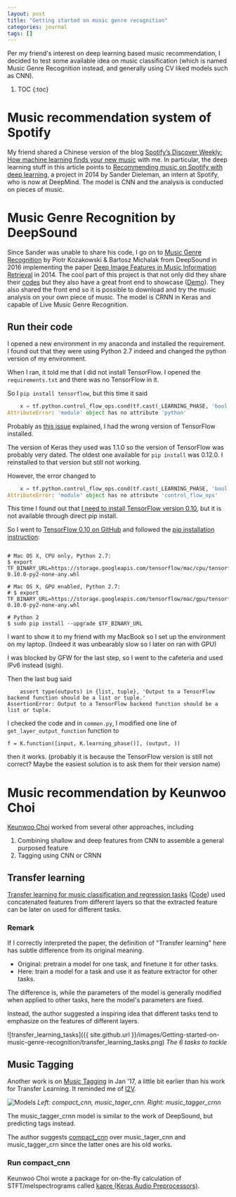 ```yaml
---
layout: post
title: "Getting started on music genre recognition"
categories: journal
tags: []
---
```


Per my friend's interest on deep learning based music recommendation, I decided to test some available idea on music classification (which is named Music Genre Recognition instead, and generally using CV liked models such as CNN).  

1. TOC
{:toc}

# Music recommendation system of Spotify
My friend shared a Chinese version of the blog [Spotify’s Discover Weekly: How machine learning finds your new music](https://hackernoon.com/spotifys-discover-weekly-how-machine-learning-finds-your-new-music-19a41ab76efe) with me. In particular, the deep learning stuff in this article points to [Recommending music on Spotify with deep learning](http://benanne.github.io/2014/08/05/spotify-cnns.html), a project in 2014 by Sander Dieleman, an intern at Spotify, who is now at DeepMind. The model is CNN and the analysis is conducted on pieces of music.

# Music Genre Recognition by DeepSound

Since Sander was unable to share his code, I go on to [Music Genre Recognition](http://deepsound.io/music_genre_recognition.html) by Piotr Kozakowski & Bartosz Michalak from DeepSound in 2016 implementing the paper [Deep Image Features in Music Information Retrieval](http://ijet.pl/index.php/ijet/article/view/10.2478-eletel-2014-0042/53) in 2014. The cool part of this project is that not only did they share their [codes](https://github.com/deepsound-project/genre-recognition) but they also have a great front end to showcase ([Demo](http://deepsound.io/genres/)). They also shared the front end so it is possible to download and try the music analysis on your own piece of music. The model is CRNN in Keras and capable of Live Music Genre Recognition.

## Run their code

I opened a new environment in my anaconda and installed the requirement. I found out that they were using Python 2.7 indeed and changed the python version of my environment.
 
When I ran, it told me that I did not install TensorFlow. I opened the `requirements.txt` and there was no TensorFlow in it.

So I `pip install tensorflow`, but this time it said 
```python
    x = tf.python.control_flow_ops.cond(tf.cast(_LEARNING_PHASE, 'bool'),
AttributeError: 'module' object has no attribute 'python'
```

Probably as [this issue](https://github.com/axelbrando/Mixture-Density-Networks-for-distribution-and-uncertainty-estimation/issues/3) explained, I had the wrong version of TensorFlow installed.

The version of Keras they used was 1.1.0 so the version of TensorFlow was probably very dated. The oldest one available for `pip install` was 0.12.0. I reinstalled to that version but still not working.

However, the error changed to 
```python
    x = tf.python.control_flow_ops.cond(tf.cast(_LEARNING_PHASE, 'bool'),
AttributeError: 'module' object has no attribute 'control_flow_ops'
```

This time I found out that [I need to install TensorFlow version 0.10](https://stackoverflow.com/questions/40046619/keras-tensorflow-gives-the-error-no-attribute-control-flow-ops), but it is not available through direct pip install.

So I went to [TensorFlow 0.10 on GitHub](https://github.com/tensorflow/tensorflow/tree/r0.10) and followed the [pip installation instruction](https://github.com/tensorflow/tensorflow/blob/r0.10/tensorflow/g3doc/get_started/os_setup.md):

```

# Mac OS X, CPU only, Python 2.7:
$ export TF_BINARY_URL=https://storage.googleapis.com/tensorflow/mac/cpu/tensorflow-0.10.0-py2-none-any.whl

# Mac OS X, GPU enabled, Python 2.7:
# $ export TF_BINARY_URL=https://storage.googleapis.com/tensorflow/mac/gpu/tensorflow-0.10.0-py2-none-any.whl

# Python 2
$ sudo pip install --upgrade $TF_BINARY_URL

```

I want to show it to my friend with my MacBook so I set up the environment on my laptop. (Indeed it was unbearably slow so I later on ran with GPU)

I was blocked by GFW for the last step, so I went to the cafeteria and used IPv6 instead (sigh).

Then the last bug said

```
    assert type(outputs) in {list, tuple}, 'Output to a TensorFlow backend function should be a list or tuple.'
AssertionError: Output to a TensorFlow backend function should be a list or tuple.
```

I checked the code and in `common.py`, I modified one line of `get_layer_output_function` function to

`f = K.function([input, K.learning_phase()], (output, ))`

then it works. (probably it is because the TensorFlow version is still not correct? Maybe the easiest solution is to ask them for their version name)


# Music recommendation by Keunwoo Choi

[Keunwoo Choi](https://github.com/keunwoochoi) worked from several other approaches, including

1. Combining shallow and deep features from CNN to assemble a general purposed feature 
1. Tagging using CNN or CRNN 
 
## Transfer learning 
 [Transfer learning for music classification and regression tasks](https://arxiv.org/pdf/1703.09179.pdf) ([Code](https://github.com/keunwoochoi/transfer_learning_music)) used concatenated features from different layers so that the extracted feature can be later on used for different tasks.
 
### Remark
 If I correctly interpreted the paper, the definition of "Transfer learning" here has subtle difference from its original meaning.  
 
 - Original: pretrain a model for one task, and finetune it for other tasks.
 - Here: train a model for a task and use it as feature extractor for other tasks.
 
 The difference is, while the parameters of the model is generally modified when applied to other tasks, here the model's parameters are fixed. 
 
 Instead, the author suggested a inspiring idea that different tasks tend to emphasize on the features of different layers.

![transfer_learning_tasks]({{ site.github.url }}/images/Getting-started-on-music-genre-recognition/transfer_learning_tasks.png)
*The 6 tasks to tackle*

## Music Tagging

Another work is on [Music Tagging](https://github.com/keunwoochoi/music-auto_tagging-keras) in Jan '17, a little bit earlier than his work for Transfer Learning. It reminded me of [I2V](https://github.com/rezoo/illustration2vec).

![Models](https://raw.githubusercontent.com/keunwoochoi/music-auto_tagging-keras/master/imgs/diagrams.png)
*Left: compact_cnn, music_tager_cnn. Right: music_tagger_crnn*

The music_tagger_crnn model is similar to the work of DeepSound, but predicting tags instead.

The author suggests [compact_cnn](https://github.com/keunwoochoi/music-auto_tagging-keras/tree/master/compact_cnn) over music_tager_cnn and music_tagger_crn since the latter ones are his old works.

### Run compact_cnn

Keunwoo Choi wrote a package for on-the-fly calculation of STFT/melspectrograms called [kapre (Keras Audio Preprocessors)](https://github.com/keunwoochoi/kapre). 











